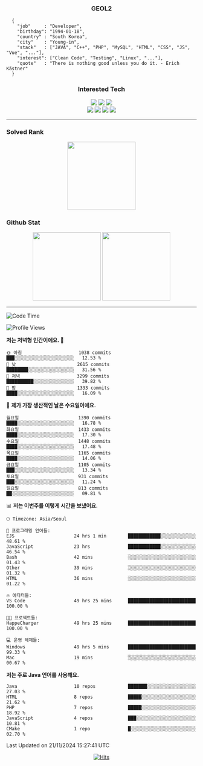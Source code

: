 <div align="center">

  ### GEOL2
</div>

```
  {
    "job"     : "Developer",
    "birthday": "1994-01-18",
    "country" : "South Korea",
    "city"    : "Young-in",
    "stack"   : ["JAVA", "C++", "PHP", "MySQL", "HTML", "CSS", "JS", "Vue", "..."],
    "interest": ["Clean Code", "Testing", "Linux", "..."], 
    "quote"   : "There is nothing good unless you do it. - Erich Kästner"
  }
  ```
  
<div align="center">
  
  ### Interested Tech
  
  <img src="https://img.shields.io/badge/Laravel-F05340?style=flat-square&logo=Laravel&logoColor=white">
  <img src="https://img.shields.io/badge/SpringBoot-6DB33F?style=flat-square&logo=SpringBoot&logoColor=white">
  <img src="https://img.shields.io/badge/Express-000000?style=flat-square&logo=Express&logoColor=white">
  <br>
  <img src="https://img.shields.io/badge/Three.js-000000?style=flat-square&logo=Three.js&logoColor=white">
  <img src="https://img.shields.io/badge/JavaScript-F7DF1E?style=flat-square&logo=JavaScript&logoColor=black">
  <img src="https://img.shields.io/badge/TypeScript-007acc?style=flat-square&logo=TypeScript&logoColor=black">
  <img src="https://img.shields.io/badge/MySQL-4479A1?style=flat-square&logo=mysql&logoColor=white"><br>

</div>

------------

  ### Solved Rank
  
  <div align="center">
    <img height="180em" src="https://mazassumnida.wtf/api/v2/generate_badge?boj=geol2">
  </div>
  
  ### Github Stat 
  <div align="center">
    <img height="180em" src="https://github-readme-stats-git-masterrstaa-rickstaa.vercel.app/api?username=geol2&show_icons=true&theme=dark">
    <img height="180em" src="https://github-readme-stats-git-masterrstaa-rickstaa.vercel.app/api/top-langs/?username=geol2&show_icons=true&hide=css,scss,html&layout=compact&theme=dark&count_private=true&langs_count=8">
  </div>
  
------------

<!--START_SECTION:waka-->
![Code Time](http://img.shields.io/badge/Code%20Time-3%2C482%20hrs%2014%20mins-blue)

![Profile Views](http://img.shields.io/badge/Profile%20Views-5-blue)

**저는 저녁형 인간이에요. 🦉** 

```text
🌞 아침                     1038 commits        ███░░░░░░░░░░░░░░░░░░░░░░   12.53 % 
🌆 낮　                     2615 commits        ████████░░░░░░░░░░░░░░░░░   31.56 % 
🌃 저녁                     3299 commits        ██████████░░░░░░░░░░░░░░░   39.82 % 
🌙 밤　                     1333 commits        ████░░░░░░░░░░░░░░░░░░░░░   16.09 % 
```
📅 **제가 가장 생산적인 날은 수요일이에요.** 

```text
월요일                      1390 commits        ████░░░░░░░░░░░░░░░░░░░░░   16.78 % 
화요일                      1433 commits        ████░░░░░░░░░░░░░░░░░░░░░   17.30 % 
수요일                      1448 commits        ████░░░░░░░░░░░░░░░░░░░░░   17.48 % 
목요일                      1165 commits        ████░░░░░░░░░░░░░░░░░░░░░   14.06 % 
금요일                      1105 commits        ███░░░░░░░░░░░░░░░░░░░░░░   13.34 % 
토요일                      931 commits         ███░░░░░░░░░░░░░░░░░░░░░░   11.24 % 
일요일                      813 commits         ██░░░░░░░░░░░░░░░░░░░░░░░   09.81 % 
```


📊 **저는 이번주를 이렇게 시간을 보냈어요.** 

```text
🕑︎ Timezone: Asia/Seoul

💬 프로그래밍 언어들: 
EJS                      24 hrs 1 min        ████████████░░░░░░░░░░░░░   48.61 % 
JavaScript               23 hrs              ████████████░░░░░░░░░░░░░   46.54 % 
Bash                     42 mins             ░░░░░░░░░░░░░░░░░░░░░░░░░   01.43 % 
Other                    39 mins             ░░░░░░░░░░░░░░░░░░░░░░░░░   01.32 % 
HTML                     36 mins             ░░░░░░░░░░░░░░░░░░░░░░░░░   01.22 % 

🔥 에디터들: 
VS Code                  49 hrs 25 mins      █████████████████████████   100.00 % 

🐱‍💻 프로젝트들: 
HappeCharger             49 hrs 25 mins      █████████████████████████   100.00 % 

💻 운영 체제들: 
Windows                  49 hrs 5 mins       █████████████████████████   99.33 % 
Mac                      19 mins             ░░░░░░░░░░░░░░░░░░░░░░░░░   00.67 % 
```

**저는 주로 Java 언어를 사용해요.** 

```text
Java                     10 repos            ███████░░░░░░░░░░░░░░░░░░   27.03 % 
HTML                     8 repos             █████░░░░░░░░░░░░░░░░░░░░   21.62 % 
PHP                      7 repos             █████░░░░░░░░░░░░░░░░░░░░   18.92 % 
JavaScript               4 repos             ███░░░░░░░░░░░░░░░░░░░░░░   10.81 % 
CMake                    1 repo              █░░░░░░░░░░░░░░░░░░░░░░░░   02.70 % 
```




 Last Updated on 21/11/2024 15:27:41 UTC
<!--END_SECTION:waka-->

<div align="center">
  
  [![Hits](https://hits.seeyoufarm.com/api/count/incr/badge.svg?url=https%3A%2F%2Fgithub.com%2Fgeol2&count_bg=%2379C83D&title_bg=%23555555&icon=myspace.svg&icon_color=%23E7E7E7&title=hits&edge_flat=false)](https://hits.seeyoufarm.com)
  
</div>

<!--
**Geol2/Geol2** is a ✨ _special_ ✨ repository because its `README.md` (this file) appears on your GitHub profile.

Here are some ideas to get you started:
- 🔭 I’m currently working on ...
- 🌱 I’m currently learning ...
- 👯 I’m looking to collaborate on ...
- 🤔 I’m looking for help with ...
- 💬 Ask me about ...
- 📫 How to reach me: ...
- 😄 Pronouns: ...
- ⚡ Fun fact: ...
-->
